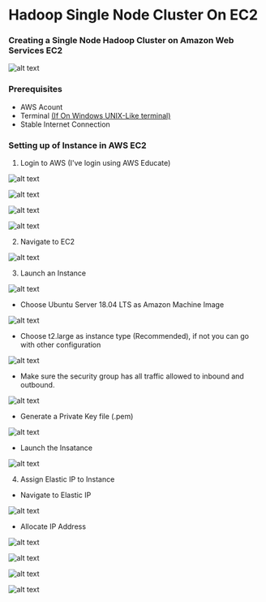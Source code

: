 # Hadoop Single Node Cluster On EC2

### Creating a Single Node Hadoop Cluster on Amazon Web Services EC2

![alt text](https://mapr.com/products/apache-hadoop/assets/hadoop-logo.png "Hadoop Logo")

### Prerequisites
* AWS Acount
* Terminal [(If On Windows UNIX-Like terminal)](https://itsfoss.com/run-linux-commands-in-windows/)
* Stable Internet Connection

### Setting up of Instance in AWS EC2
1. Login to AWS (I've login using AWS Educate)

![alt text](./Images/1.png "AWS Educate Homepage")

![alt text](./Images/2.png "AWS Educate Login")

![alt text](./Images/3.png "Navigate to AWS Account")

![alt text](./Images/4.png "Navigate to AWS Console")


2.  Navigate to EC2

![alt text](./Images/5.png "Navigate to AWS Account")


3. Launch an Instance

![alt text](./Images/6.png "Launch Instance")

* Choose Ubuntu Server 18.04 LTS as Amazon Machine Image

![alt text](./Images/7.png "Ubuntu AMI")


* Choose t2.large as instance type (Recommended), if not you can go with other configuration

![alt text](./Images/8.png "Instance Type")


* Make sure the security group has all traffic allowed to inbound and outbound.

![alt text](./Images/9.png "Security Group")


* Generate a Private Key file (.pem)

![alt text](./Images/10.png "Pem")


* Launch the Insatance 

![alt text](./Images/11.png "Launch Instance")


4. Assign Elastic IP to Instance

* Navigate to Elastic IP

![alt text](./Images/12.png "Elastic IP")

* Allocate IP Address

![alt text](./Images/13.png "Allocate")


![alt text](./Images/14.png "Allocate")


![alt text](./Images/15.png "Allocate")


![alt text](./Images/16.png "Allocate")